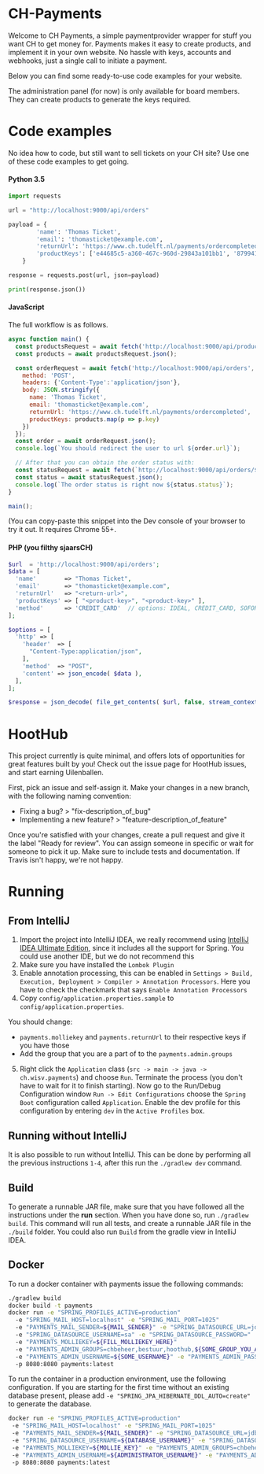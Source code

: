 # CH-Payments
Welcome to CH Payments, a simple paymentprovider wrapper for stuff you want CH to get money for.
Payments makes it easy to create products, and implement it in your own website.
No hassle with keys, accounts and webhooks, just a single call to initiate a payment.

Below you can find some ready-to-use code examples for your website.

The administration panel (for now) is only available for board members.
They can create products to generate the keys required.

# Code examples
No idea how to code, but still want to sell tickets on your CH site?
Use one of these code examples to get going.

#### Python 3.5
```python
import requests

url = "http://localhost:9000/api/orders"

payload = {
        'name': 'Thomas Ticket',
        'email': 'thomasticket@example.com',
        'returnUrl': 'https://www.ch.tudelft.nl/payments/ordercompleted',
        'productKeys': ['e44685c5-a360-467c-960d-29843a101bb1', '879941f4-43d1-4ff2-ad66-cbdf3b141cab']
    }

response = requests.post(url, json=payload)

print(response.json())
```

#### JavaScript

The full workflow is as follows.

```js
async function main() {
  const productsRequest = await fetch('http://localhost:9000/api/products/SYMPOSIUM/2016');
  const products = await productsRequest.json();

  const orderRequest = await fetch('http://localhost:9000/api/orders', {
    method: 'POST',
    headers: {'Content-Type':'application/json'},
    body: JSON.stringify({
      name: 'Thomas Ticket',
      email: 'thomasticket@example.com',
      returnUrl: 'https://www.ch.tudelft.nl/payments/ordercompleted',
      productKeys: products.map(p => p.key)
    })
  });
  const order = await orderRequest.json();
  console.log(`You should redirect the user to url ${order.url}`);

  // After that you can obtain the order status with:
  const statusRequest = await fetch(`http://localhost:9000/api/orders/${order.publicReference}`);
  const status = await statusRequest.json();
  console.log(`The order status is right now ${status.status}`);
}

main();
```
(You can copy-paste this snippet into the Dev console of your browser to try it out. It requires Chrome 55+.

#### PHP (you filthy sjaarsCH)
```php
$url  = 'http://localhost:9000/api/orders';
$data = [
  'name'        => "Thomas Ticket",
  'email'       => "thomasticket@example.com",
  'returnUrl'   => "<return-url>",
  'productKeys' => [ "<product-key>", "<product-key>" ],
  'method'      => 'CREDIT_CARD'  // options: IDEAL, CREDIT_CARD, SOFORT, PAYPAL
];

$options = [
  'http' => [
    'header'  => [
      "Content-Type:application/json",
    ],
    'method'  => "POST",
    'content' => json_encode( $data ),
  ],
];

$response = json_decode( file_get_contents( $url, false, stream_context_create( $options ) ) );
```

# HootHub
This project currently is quite minimal, and offers lots of opportunities for great features built by you!
Check out the issue page for HootHub issues, and start earning Uilenballen.

First, pick an issue and self-assign it. Make your changes in a new branch, with the following naming convention:

- Fixing a bug? > "fix-description_of_bug"
- Implementing a new feature? > "feature-description_of_feature"

Once you're satisfied with your changes, create a pull request and give it the label "Ready for review".
You can assign someone in specific or wait for someone to pick it up.
Make sure to include tests and documentation.
If Travis isn't happy, we're not happy.

# Running
## From IntelliJ
1.  Import the project into IntelliJ IDEA, we really recommend using [IntelliJ IDEA Ultimate Edition](https://www.jetbrains.com/idea/), since it includes all the support for Spring. You could use another IDE, but we do not recommend this
2.  Make sure you have installed the `Lombok Plugin`
3.  Enable annotation processing, this can be enabled in `Settings > Build, Execution, Deployment > Compiler > Annotation Processors`. Here you have to check the checkmark that says `Enable Annotation Processors`
4.  Copy `config/application.properties.sample` to `config/application.properties`.

  You should change:
  - `payments.molliekey` and `payments.returnUrl` to their respective keys if you have those
  - Add the group that you are a part of to the `payments.admin.groups`

5.  Right click the `Application` class (`src -> main -> java -> ch.wisv.payments`) and choose `Run`. Terminate the process (you don't have to wait for it to finish starting). Now go to the Run/Debug Configuration window `Run -> Edit Configurations` choose the `Spring Boot` configuration called `Application`. Enable the dev profile for this configuration by entering `dev` in the `Active Profiles` box.

## Running without IntelliJ
It is also possible to run without IntelliJ. This can be done by performing all the previous instructions `1-4`, after this run the `./gradlew dev` command.

## Build
To generate a runnable JAR file, make sure that you have followed all the instructions under the **run** section. When you have done so, run `./gradlew build`. This command will run all tests, and create a runnable JAR file in the `./build` folder. You could also run `Build` from the gradle view in IntelliJ IDEA.

## Docker
To run a docker container with payments issue the following commands:
```bash
./gradlew build
docker build -t payments
docker run -e "SPRING_PROFILES_ACTIVE=production"
  -e "SPRING_MAIL_HOST=localhost" -e "SPRING_MAIL_PORT=1025"
  -e "PAYMENTS_MAIL_SENDER=${MAIL_SENDER}" -e "SPRING_DATASOURCE_URL=jdbc:hsqldb:mem:payments"
  -e "SPRING_DATASOURCE_USERNAME=sa" -e "SPRING_DATASOURCE_PASSWORD="
  -e "PAYMENTS_MOLLIEKEY=${FILL_MOLLIEKEY_HERE}"
  -e "PAYMENTS_ADMIN_GROUPS=chbeheer,bestuur,hoothub,${SOME_GROUP_YOU_ARE_IN}"
  -e "PAYMENTS_ADMIN_USERNAME=${SOME_USERNAME}" -e "PAYMENTS_ADMIN_PASSWORD=${SOME_PASSWORD}"
  -p 8080:8080 payments:latest
```

To run the container in a production environment, use the following configuration. If you are starting for the first time without an existing database present, please add `-e "SPRING_JPA_HIBERNATE_DDL_AUTO=create"` to generate the database.
```bash
docker run -e "SPRING_PROFILES_ACTIVE=production"
 -e "SPRING_MAIL_HOST=localhost" -e "SPRING_MAIL_PORT=1025"
 -e "PAYMENTS_MAIL_SENDER=${MAIL_SENDER}" -e "SPRING_DATASOURCE_URL=jdbc:postgresql://${DATABASE_LOCATION}"
 -e "SPRING_DATASOURCE_USERNAME=${DATABASE_USERNAME}" -e "SPRING_DATASOURCE_PASSWORD=${DATABASE_PASSWORD}"
 -e "PAYMENTS_MOLLIEKEY=${MOLLIE_KEY}" -e "PAYMENTS_ADMIN_GROUPS=chbeheer,bestuur,hoothub,${GROUP_YOU_ARE_IN}"
 -e "PAYMENTS_ADMIN_USERNAME=${ADMINISTRATOR_USERNAME}" -e "PAYMENTS_ADMIN_PASSWORD=${ADMINISTRATOR_PASSWORD}"
 -p 8080:8080 payments:latest
```

